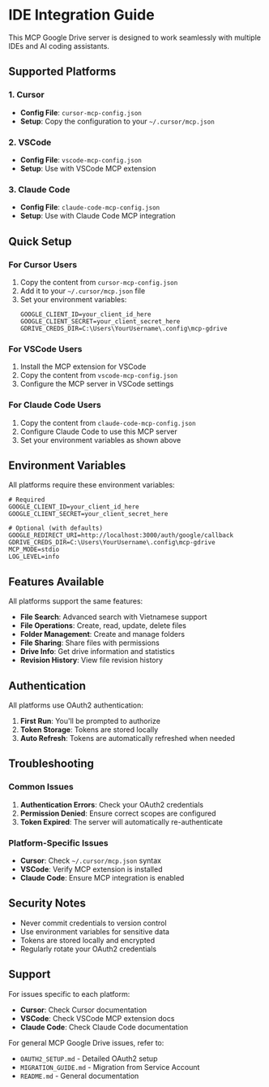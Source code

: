 # IDE Integration Guide

This MCP Google Drive server is designed to work seamlessly with multiple IDEs and AI coding assistants.

## Supported Platforms

### 1. Cursor

- **Config File**: `cursor-mcp-config.json`
- **Setup**: Copy the configuration to your `~/.cursor/mcp.json`

### 2. VSCode

- **Config File**: `vscode-mcp-config.json`
- **Setup**: Use with VSCode MCP extension

### 3. Claude Code

- **Config File**: `claude-code-mcp-config.json`
- **Setup**: Use with Claude Code MCP integration

## Quick Setup

### For Cursor Users

1. Copy the content from `cursor-mcp-config.json`
2. Add it to your `~/.cursor/mcp.json` file
3. Set your environment variables:
   ```env
   GOOGLE_CLIENT_ID=your_client_id_here
   GOOGLE_CLIENT_SECRET=your_client_secret_here
   GDRIVE_CREDS_DIR=C:\Users\YourUsername\.config\mcp-gdrive
   ```

### For VSCode Users

1. Install the MCP extension for VSCode
2. Copy the content from `vscode-mcp-config.json`
3. Configure the MCP server in VSCode settings

### For Claude Code Users

1. Copy the content from `claude-code-mcp-config.json`
2. Configure Claude Code to use this MCP server
3. Set your environment variables as shown above

## Environment Variables

All platforms require these environment variables:

```env
# Required
GOOGLE_CLIENT_ID=your_client_id_here
GOOGLE_CLIENT_SECRET=your_client_secret_here

# Optional (with defaults)
GOOGLE_REDIRECT_URI=http://localhost:3000/auth/google/callback
GDRIVE_CREDS_DIR=C:\Users\YourUsername\.config\mcp-gdrive
MCP_MODE=stdio
LOG_LEVEL=info
```

## Features Available

All platforms support the same features:

- **File Search**: Advanced search with Vietnamese support
- **File Operations**: Create, read, update, delete files
- **Folder Management**: Create and manage folders
- **File Sharing**: Share files with permissions
- **Drive Info**: Get drive information and statistics
- **Revision History**: View file revision history

## Authentication

All platforms use OAuth2 authentication:

1. **First Run**: You'll be prompted to authorize
2. **Token Storage**: Tokens are stored locally
3. **Auto Refresh**: Tokens are automatically refreshed when needed

## Troubleshooting

### Common Issues

1. **Authentication Errors**: Check your OAuth2 credentials
2. **Permission Denied**: Ensure correct scopes are configured
3. **Token Expired**: The server will automatically re-authenticate

### Platform-Specific Issues

- **Cursor**: Check `~/.cursor/mcp.json` syntax
- **VSCode**: Verify MCP extension is installed
- **Claude Code**: Ensure MCP integration is enabled

## Security Notes

- Never commit credentials to version control
- Use environment variables for sensitive data
- Tokens are stored locally and encrypted
- Regularly rotate your OAuth2 credentials

## Support

For issues specific to each platform:

- **Cursor**: Check Cursor documentation
- **VSCode**: Check VSCode MCP extension docs
- **Claude Code**: Check Claude Code documentation

For general MCP Google Drive issues, refer to:

- `OAUTH2_SETUP.md` - Detailed OAuth2 setup
- `MIGRATION_GUIDE.md` - Migration from Service Account
- `README.md` - General documentation
